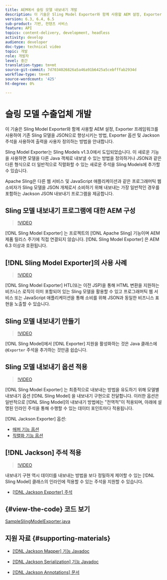 ```yaml
---
title: AEM에서 슬링 모델 내보내기 개발
description: 이 기술은 Sling Model Exporter와 함께 사용할 AEM 설정, Exporter 프레임워크를 사용하여 기존 Sling 모델을 JSON으로 향상시키는 방법, Exporter 옵션 및 Jackson 주석을 사용하여 출력을 사용자 정의하는 방법을 안내합니다.
version: 6.3, 6.4, 6.5
sub-product: 기반, 컨텐츠 서비스
feature: API
topics: content-delivery, development, headless
activity: develop
audience: developer
doc-type: technical video
topic: 개발
role: 개발자
level: 중간
translation-type: tm+mt
source-git-commit: 7d7034026826a5a46a91b6425a5cebfffab2934d
workflow-type: tm+mt
source-wordcount: '425'
ht-degree: 0%

---
```



# 슬링 모델 수출업체 개발

이 기술은 Sling Model Exporter와 함께 사용할 AEM 설정, Exporter 프레임워크를 사용하여 기존 Sling 모델을 JSON으로 향상시키는 방법, Exporter 옵션 및 Jackson 주석을 사용하여 출력을 사용자 정의하는 방법을 안내합니다.

Sling Model Exporter는 Sling Models v1.3.0에서 도입되었습니다. 이 새로운 기능을 사용하면 모델을 다른 Java 객체로 내보낼 수 있는 방법을 정의하거나 JSON과 같은 다른 형식으로 더 일반적으로 직렬화할 수 있는 새로운 주석을 Sling Models에 추가할 수 있습니다.

Apache Sling은 다른 웹 서비스 및 JavaScript 애플리케이션과 같은 프로그래머틱 웹 소비자가 Sling 모델을 JSON 개체로서 소비하기 위해 내보내는 가장 일반적인 경우를 포함하는 Jackson JSON 내보내기 프로그램을 제공합니다.

## Sling 모델 내보내기 프로그램에 대한 AEM 구성

>[!VIDEO](https://video.tv.adobe.com/v/16862/?quality=12&learn=on)

[!DNL Sling Model Exporter] 는 프로젝트의  [!DNL Apache Sling] 기능이며 AEM 제품 릴리스 주기에 직접 연결되지 않습니다. [!DNL Sling Model Exporter] 은 AEM 6.3 이상과 호환됩니다.

## [!DNL Sling Model Exporter]의 사용 사례

>[!VIDEO](https://video.tv.adobe.com/v/16863/?quality=12&learn=on)

[!DNL Sling Model Exporter] HTL(또는 이전 JSP)을 통해 HTML 변환을 지원하는 비즈니스 로직이 이미 포함되어 있는 Sling 모델을 활용할 수 있고 프로그래머틱 웹 서비스 또는 JavaScript 애플리케이션을 통해 소비를 위해 JSON과 동일한 비즈니스 표현을 노출할 수 있습니다.

## Sling 모델 내보내기 만들기

>[!VIDEO](https://video.tv.adobe.com/v/16864/?quality=12&learn=on)

[!DNL Sling Model]에서 [!DNL Exporter] 지원을 활성화하는 것은 Java 클래스에 `@Exporter` 주석을 추가하는 것만큼 쉽습니다.

## Sling 모델 내보내기 옵션 적용

>[!VIDEO](https://video.tv.adobe.com/v/16865/?quality=12&learn=on)

[!DNL Sling Model Exporter] 는 최종적으로 내보내는 방법을 유도하기 위해 모델별 내보내기 옵션 [!DNL Sling Model] 을 내보내기 구현으로 전달합니다. 이러한 옵션은 일반적으로 [!DNL Sling Model]의 내보내기 방법에는 &quot;전역적&quot;이 적용되며, 아래에 설명된 인라인 주석을 통해 수행할 수 있는 데이터 포인트마다 적용됩니다.

[!DNL Jackson Exporter] 옵션:

* [매퍼 기능 옵션](https://static.javadoc.io/com.fasterxml.jackson.core/jackson-databind/2.8.5/com/fasterxml/jackson/databind/MapperFeature.html)
* [직렬화 기능 옵션](https://static.javadoc.io/com.fasterxml.jackson.core/jackson-databind/2.8.5/com/fasterxml/jackson/databind/SerializationFeature.html)

## [!DNL Jackson] 주석 적용

>[!VIDEO](https://video.tv.adobe.com/v/16866/?quality=12&learn=on)

내보내기 구현 역시 데이터를 내보내는 방법을 보다 정밀하게 제어할 수 있는 [!DNL Sling Model] 클래스의 인라인에 적용할 수 있는 주석을 지원할 수 있습니다.

* [[!DNL Jackson Exporter] 주석](https://github.com/FasterXML/jackson-annotations/wiki/Jackson-Annotations)

## {#view-the-code} 코드 보기

[SampleSlingModelExporter.java](https://github.com/Adobe-Consulting-Services/acs-aem-samples/blob/master/core/src/main/java/com/adobe/acs/samples/models/SampleSlingModelExporter.java)

## 지원 자료 {#supporting-materials}

* [[!DNL Jackson Mapper] 기능 Javadoc](https://static.javadoc.io/com.fasterxml.jackson.core/jackson-databind/2.8.5/com/fasterxml/jackson/databind/MapperFeature.html)
* [[!DNL Jackson Serialization] 기능 Javadoc](https://static.javadoc.io/com.fasterxml.jackson.core/jackson-databind/2.8.5/com/fasterxml/jackson/databind/SerializationFeature.html)

* [[!DNL Jackson Annotations] 문서](https://github.com/FasterXML/jackson-annotations/wiki/Jackson-Annotations)
